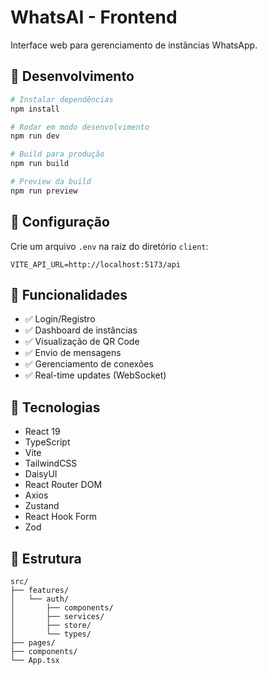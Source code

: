 # WhatsAI - Frontend

Interface web para gerenciamento de instâncias WhatsApp.

## 🚀 Desenvolvimento

```bash
# Instalar dependências
npm install

# Rodar em modo desenvolvimento
npm run dev

# Build para produção
npm run build

# Preview da build
npm run preview
```

## 🔧 Configuração

Crie um arquivo `.env` na raiz do diretório `client`:

```env
VITE_API_URL=http://localhost:5173/api
```

## 📱 Funcionalidades

- ✅ Login/Registro
- ✅ Dashboard de instâncias
- ✅ Visualização de QR Code
- ✅ Envio de mensagens
- ✅ Gerenciamento de conexões
- ✅ Real-time updates (WebSocket)

## 🎨 Tecnologias

- React 19
- TypeScript
- Vite
- TailwindCSS
- DaisyUI
- React Router DOM
- Axios
- Zustand
- React Hook Form
- Zod

## 📂 Estrutura

```
src/
├── features/
│   └── auth/
│       ├── components/
│       ├── services/
│       ├── store/
│       └── types/
├── pages/
├── components/
└── App.tsx
```
